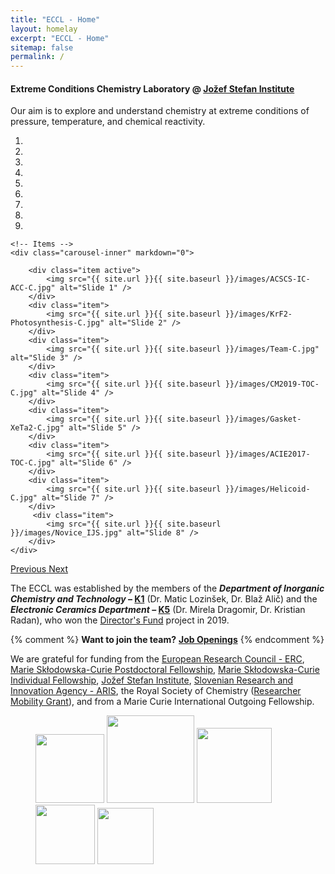 ```yaml
---
title: "ECCL - Home"
layout: homelay
excerpt: "ECCL - Home"
sitemap: false
permalink: /
---
```


#### Extreme Conditions Chemistry Laboratory @ [Jožef Stefan Institute](http://www.ijs.si) 

Our aim is to explore and understand chemistry at extreme conditions of pressure, temperature, and chemical reactivity.


<div markdown="0" id="carousel" class="carousel slide" data-ride="carousel" data-interval="5000" data-pause="hover" >
    <!-- Menu -->
    <ol class="carousel-indicators">
        <li data-target="#carousel" data-slide-to="0" class="active"></li>
        <li data-target="#carousel" data-slide-to="1"></li>
        <li data-target="#carousel" data-slide-to="2"></li>
        <li data-target="#carousel" data-slide-to="3"></li>
        <li data-target="#carousel" data-slide-to="4"></li>
        <li data-target="#carousel" data-slide-to="5"></li>
        <li data-target="#carousel" data-slide-to="6"></li>
        <li data-target="#carousel" data-slide-to="7"></li>
        <li data-target="#carousel" data-slide-to="8"></li>
    </ol>

    <!-- Items -->
    <div class="carousel-inner" markdown="0"> 

        <div class="item active">
            <img src="{{ site.url }}{{ site.baseurl }}/images/ACSCS-IC-ACC-C.jpg" alt="Slide 1" />
        </div>
        <div class="item">
            <img src="{{ site.url }}{{ site.baseurl }}/images/KrF2-Photosynthesis-C.jpg" alt="Slide 2" />
        </div>
        <div class="item">
            <img src="{{ site.url }}{{ site.baseurl }}/images/Team-C.jpg" alt="Slide 3" />
        </div>
        <div class="item">
            <img src="{{ site.url }}{{ site.baseurl }}/images/CM2019-TOC-C.jpg" alt="Slide 4" />
        </div>
        <div class="item">
            <img src="{{ site.url }}{{ site.baseurl }}/images/Gasket-XeTa2-C.jpg" alt="Slide 5" />
        </div>
        <div class="item">
            <img src="{{ site.url }}{{ site.baseurl }}/images/ACIE2017-TOC-C.jpg" alt="Slide 6" />
        </div>
        <div class="item">
            <img src="{{ site.url }}{{ site.baseurl }}/images/Helicoid-C.jpg" alt="Slide 7" />
        </div>       
         <div class="item">
            <img src="{{ site.url }}{{ site.baseurl }}/images/Novice_IJS.jpg" alt="Slide 8" />
        </div>
    </div>
  <a class="left carousel-control" href="#carousel" role="button" data-slide="prev">
    <span class="glyphicon glyphicon-chevron-left" aria-hidden="true"></span>
    <span class="sr-only">Previous</span>
  </a>
  <a class="right carousel-control" href="#carousel" role="button" data-slide="next">
    <span class="glyphicon glyphicon-chevron-right" aria-hidden="true"></span>
    <span class="sr-only">Next</span>
  </a>
</div>




The ECCL was established by the members of the ***Department of Inorganic Chemistry and Technology* – [K1](http://k1.ijs.si/en/)** (Dr. Matic Lozinšek, Dr. Blaž Alič) and the ***Electronic Ceramics Department* – [K5](http://www-k5.ijs.si/en/)** (Dr. Mirela Dragomir, Dr. Kristian Radan), who won the [Director's Fund](https://www.ijs.si/ijsw/Zmagovalci) project in 2019.

{% comment %}
 **Want to join the team?** **[Job Openings](openings)**
{% endcomment %} 

We are grateful for funding from the [European Research Council - ERC](https://erc.europa.eu/), [Marie Skłodowska-Curie Postdoctoral Fellowship](https://ec.europa.eu/research/mariecurieactions/actions/individual-fellowships_en), [Marie Skłodowska-Curie Individual Fellowship](https://cordis.europa.eu/programme/id/H2020_MSCA-IF-2020), [Jožef Stefan Institute](https://www.ijs.si/ijsw/V001/JSI), [Slovenian Research and Innovation Agency - ARIS](http://www.aris-rs.si/en/), the Royal Society of Chemistry ([Researcher Mobility Grant](https://www.rscbmcs.org/grants/researchermobilityfellowship/)), and from a Marie Curie International Outgoing Fellowship.

<figure class="fourth">
  <img src="{{ site.url }}{{ site.baseurl }}/images/logopic/JSI-logo.jpg" style="width: 110px">
  <img src="{{ site.url }}{{ site.baseurl }}/images/logopic/ARIS-logo_S.jpg" style="width: 140px">
  <img src="{{ site.url }}{{ site.baseurl }}/images/logopic/RSC-logo.png" style="width: 120px">
  <img src="{{ site.url }}{{ site.baseurl }}/images/logopic/ERC-logo.png" style="width: 95px">
  <img src="{{ site.url }}{{ site.baseurl }}/images/logopic/MC-logo.jpg" style="width: 90px">
</figure>

